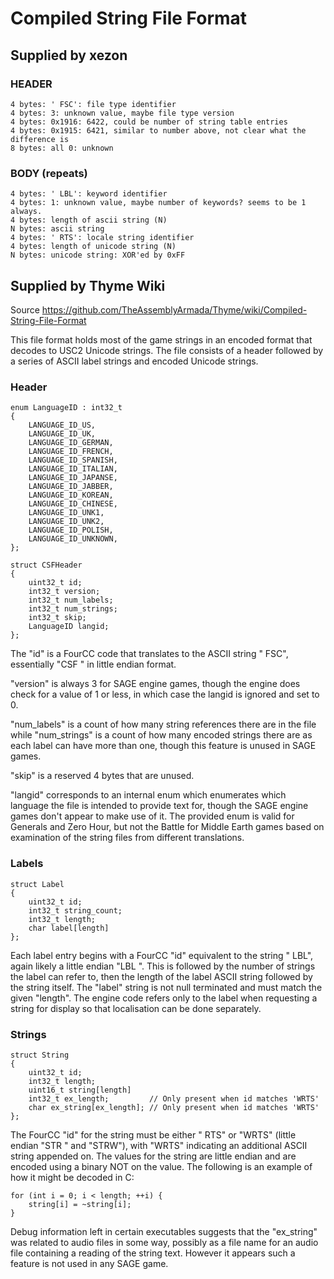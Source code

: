 # Compiled String File Format

## Supplied by xezon

### HEADER
```
4 bytes: ' FSC': file type identifier
4 bytes: 3: unknown value, maybe file type version
4 bytes: 0x1916: 6422, could be number of string table entries
4 bytes: 0x1915: 6421, similar to number above, not clear what the difference is
8 bytes: all 0: unknown
```

### BODY (repeats)
```
4 bytes: ' LBL': keyword identifier
4 bytes: 1: unknown value, maybe number of keywords? seems to be 1 always.
4 bytes: length of ascii string (N)
N bytes: ascii string
4 bytes: ' RTS': locale string identifier
4 bytes: length of unicode string (N)
N bytes: unicode string: XOR'ed by 0xFF
```

## Supplied by Thyme Wiki

Source
https://github.com/TheAssemblyArmada/Thyme/wiki/Compiled-String-File-Format

This file format holds most of the game strings in an encoded format that decodes to USC2 Unicode strings. The file consists of a header followed by a series of ASCII label strings and encoded Unicode strings.

### Header
```
enum LanguageID : int32_t
{
    LANGUAGE_ID_US,
    LANGUAGE_ID_UK,
    LANGUAGE_ID_GERMAN,
    LANGUAGE_ID_FRENCH,
    LANGUAGE_ID_SPANISH,
    LANGUAGE_ID_ITALIAN,
    LANGUAGE_ID_JAPANSE,
    LANGUAGE_ID_JABBER,
    LANGUAGE_ID_KOREAN,
    LANGUAGE_ID_CHINESE,
    LANGUAGE_ID_UNK1,
    LANGUAGE_ID_UNK2,
    LANGUAGE_ID_POLISH,
    LANGUAGE_ID_UNKNOWN,
};

struct CSFHeader
{
    uint32_t id;
    int32_t version;
    int32_t num_labels;
    int32_t num_strings;
    int32_t skip;
    LanguageID langid;
};
```

The "id" is a FourCC code that translates to the ASCII string " FSC", essentially "CSF " in little endian format.

"version" is always 3 for SAGE engine games, though the engine does check for a value of 1 or less, in which case the langid is ignored and set to 0.

"num_labels" is a count of how many string references there are in the file while "num_strings" is a count of how many encoded strings there are as each label can have more than one, though this feature is unused in SAGE games.

"skip" is a reserved 4 bytes that are unused.

"langid" corresponds to an internal enum which enumerates which language the file is intended to provide text for, though the SAGE engine games don't appear to make use of it. The provided enum is valid for Generals and Zero Hour, but not the Battle for Middle Earth games based on examination of the string files from different translations.


### Labels
```
struct Label
{
    uint32_t id;
    int32_t string_count;
    int32_t length;
    char label[length]
};
```

Each label entry begins with a FourCC "id" equivalent to the string " LBL", again likely a little endian "LBL ". This is followed by the number of strings the label can refer to, then the length of the label ASCII string followed by the string itself. The "label" string is not null terminated and must match the given "length". The engine code refers only to the label when requesting a string for display so that localisation can be done separately.


### Strings
```
struct String
{
    uint32_t id;
    int32_t length;
    uint16_t string[length]
    int32_t ex_length;         // Only present when id matches 'WRTS'
    char ex_string[ex_length]; // Only present when id matches 'WRTS'
};
```

The FourCC "id" for the string must be either " RTS" or "WRTS" (little endian "STR " and "STRW"), with "WRTS" indicating an additional ASCII string appended on. The values for the string are little endian and are encoded using a binary NOT on the value. The following is an example of how it might be decoded in C:

```
for (int i = 0; i < length; ++i) {
    string[i] = ~string[i];
}
```

Debug information left in certain executables suggests that the "ex_string" was related to audio files in some way, possibly as a file name for an audio file containing a reading of the string text. However it appears such a feature is not used in any SAGE game.


